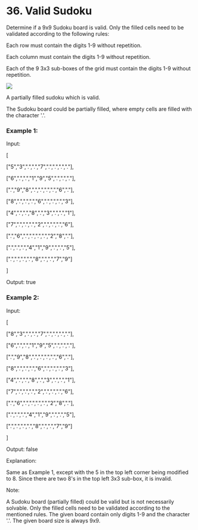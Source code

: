 # 36. Valid Sudoku

Determine if a 9x9 Sudoku board is valid. Only the filled cells need to be validated according to the following rules:

Each row must contain the digits 1-9 without repetition.

Each column must contain the digits 1-9 without repetition.

Each of the 9 3x3 sub-boxes of the grid must contain the digits 1-9 without repetition.

<img src="../pictures/36.png">

A partially filled sudoku which is valid.

The Sudoku board could be partially filled, where empty cells are filled with the character '.'.

### Example 1:

Input:

[

  ["5","3",".",".","7",".",".",".","."],

  ["6",".",".","1","9","5",".",".","."],

  [".","9","8",".",".",".",".","6","."],

  ["8",".",".",".","6",".",".",".","3"],

  ["4",".",".","8",".","3",".",".","1"],

  ["7",".",".",".","2",".",".",".","6"],

  [".","6",".",".",".",".","2","8","."],

  [".",".",".","4","1","9",".",".","5"],

  [".",".",".",".","8",".",".","7","9"]

]

Output: true

### Example 2:

Input:

[

  ["8","3",".",".","7",".",".",".","."],

  ["6",".",".","1","9","5",".",".","."],

  [".","9","8",".",".",".",".","6","."],

  ["8",".",".",".","6",".",".",".","3"],

  ["4",".",".","8",".","3",".",".","1"],

  ["7",".",".",".","2",".",".",".","6"],

  [".","6",".",".",".",".","2","8","."],

  [".",".",".","4","1","9",".",".","5"],

  [".",".",".",".","8",".",".","7","9"]

]

Output: false

Explanation:

Same as Example 1, except with the 5 in the top left corner being modified to 8. Since there are two 8's in the top left 3x3 sub-box, it is invalid.

Note:

A Sudoku board (partially filled) could be valid but is not necessarily solvable. Only the filled cells need to be validated according to the mentioned rules. The given board contain only digits 1-9 and the character '.'. The given board size is always 9x9.